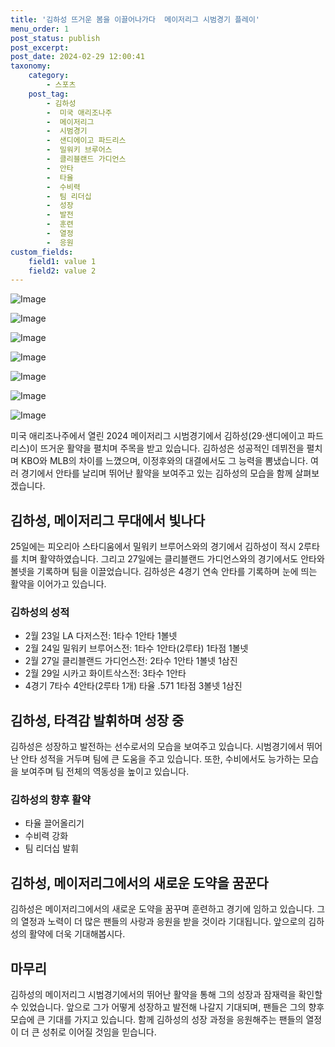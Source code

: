 ```yaml
---
title: '김하성 뜨거운 봄을 이끌어나가다  메이저리그 시범경기 플레이'
menu_order: 1
post_status: publish
post_excerpt: 
post_date: 2024-02-29 12:00:41
taxonomy:
    category:
        - 스포츠
    post_tag:
        - 김하성
        -  미국 애리조나주
        -  메이저리그
        -  시범경기
        -  샌디에이고 파드리스
        -  밀워키 브루어스
        -  클리블랜드 가디언스
        -  안타
        -  타율
        -  수비력
        -  팀 리더십
        -  성장
        -  발전
        -  훈련
        -  열정
        -  응원
custom_fields:
    field1: value 1
    field2: value 2
---
```


![Image](https://imgnews.pstatic.net/image/109/2024/02/29/0005026724_001_20240229073902724.jpg?type=w647)

![Image](https://imgnews.pstatic.net/image/109/2024/02/29/0005026724_002_20240229073902754.jpg?type=w647)

![Image](https://imgnews.pstatic.net/image/109/2024/02/29/0005026724_003_20240229073902808.jpg?type=w647)

![Image](https://imgnews.pstatic.net/image/109/2024/02/29/0005026724_004_20240229073902816.jpg?type=w647)

![Image](https://imgnews.pstatic.net/image/109/2024/02/29/0005026724_005_20240229073902827.jpg?type=w647)

![Image](https://imgnews.pstatic.net/image/109/2024/02/29/0005026724_006_20240229073902837.jpg?type=w647)

![Image](https://imgnews.pstatic.net/image/109/2024/02/29/0005026724_007_20240229073902845.jpg?type=w647)

미국 애리조나주에서 열린 2024 메이저리그 시범경기에서 김하성(29·샌디에이고 파드리스)이 뜨거운 활약을 펼치며 주목을 받고 있습니다. 김하성은 성공적인 데뷔전을 펼치며 KBO와 MLB의 차이를 느꼈으며, 이정후와의 대결에서도 그 능력을 뽐냈습니다. 여러 경기에서 안타를 날리며 뛰어난 활약을 보여주고 있는 김하성의 모습을 함께 살펴보겠습니다.
## 김하성, 메이저리그 무대에서 빛나다
25일에는 피오리아 스타디움에서 밀워키 브루어스와의 경기에서 김하성이 적시 2루타를 치며 활약하였습니다. 그리고 27일에는 클리블랜드 가디언스와의 경기에서도 안타와 볼넷을 기록하며 팀을 이끌었습니다. 김하성은 4경기 연속 안타를 기록하며 눈에 띄는 활약을 이어가고 있습니다. 
### 김하성의 성적
- 2월 23일 LA 다저스전: 1타수 1안타 1볼넷
- 2월 24일 밀워키 브루어스전: 1타수 1안타(2루타) 1타점 1볼넷
- 2월 27일 클리블랜드 가디언스전: 2타수 1안타 1볼넷 1삼진
- 2월 29일 시카고 화이트삭스전: 3타수 1안타
- 4경기 7타수 4안타(2루타 1개) 타율 .571 1타점 3볼넷 1삼진
## 김하성, 타격감 발휘하며 성장 중
김하성은 성장하고 발전하는 선수로서의 모습을 보여주고 있습니다. 시범경기에서 뛰어난 안타 성적을 거두며 팀에 큰 도움을 주고 있습니다. 또한, 수비에서도 능가하는 모습을 보여주며 팀 전체의 역동성을 높이고 있습니다.
### 김하성의 향후 활약
- 타율 끌어올리기
- 수비력 강화
- 팀 리더십 발휘
## 김하성, 메이저리그에서의 새로운 도약을 꿈꾼다
김하성은 메이저리그에서의 새로운 도약을 꿈꾸며 훈련하고 경기에 임하고 있습니다. 그의 열정과 노력이 더 많은 팬들의 사랑과 응원을 받을 것이라 기대됩니다. 앞으로의 김하성의 활약에 더욱 기대해봅시다.
## 마무리
김하성의 메이저리그 시범경기에서의 뛰어난 활약을 통해 그의 성장과 잠재력을 확인할 수 있었습니다. 앞으로 그가 어떻게 성장하고 발전해 나갈지 기대되며, 팬들은 그의 향후 모습에 큰 기대를 가지고 있습니다. 함께 김하성의 성장 과정을 응원해주는 팬들의 열정이 더 큰 성취로 이어질 것임을 믿습니다.

